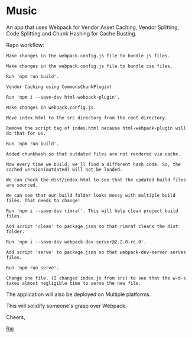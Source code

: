 # Music

An app that uses Webpack for Vendor Asset Caching, Vendor Splitting, Code Splitting and Chunk Hashing for Cache Busting.

Repo workflow:

`Make changes in the webpack.config.js file to bundle js files.`

`Make changes in the webpack.config.js file to bundle css files.`

`Run 'npm run build'.`

`Vendor Caching using CommonsChunkPlugin!`

`Run 'npm i --save-dev html-webpack-plugin'.`

`Make changes in webpack.config.js.`

`Move index.html to the src directory from the root directory.`

`Remove the script tag of index.html because html-webpack-plugin will do that for us.`

`Run 'npm run build'.`

`Added chunkhash so that outdated files are not rendered via cache.`

`Now every time we build, we'll find a different hash code. So, the cached version(outdated) will not be loaded.`

`We can check the dist/index.html to see that the updated build files are sourced.`

`We can see that our build folder looks messy with multiple build files. That needs to change!`

`Run 'npm i --save-dev rimraf'. This will help clean project build files.`

`Add script 'clean' to package.json so that rimraf cleans the dist folder.`

`Run 'npm i --save-dev webpack-dev-server@2.2.0-rc.0'.`

`Add script 'serve' to package.json so that webpack-dev-server serves files.`

`Run 'npm run serve'.`

`Change one file. (I changed index.js from src) to see that the w-d-s takes almost negligible time to serve the new file.`

The application will also be deployed on Multiple platforms.

This will solidify someone's grasp over Webpack.

Cheers,

[Raj](https://twitter.com/rja907)

